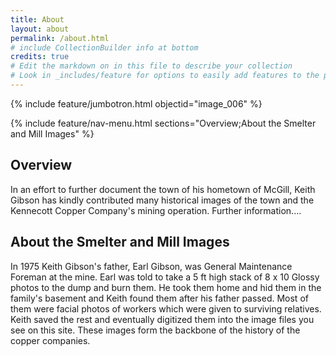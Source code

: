 ```yaml
---
title: About
layout: about
permalink: /about.html
# include CollectionBuilder info at bottom
credits: true
# Edit the markdown on in this file to describe your collection
# Look in _includes/feature for options to easily add features to the page
---
```

{% include feature/jumbotron.html objectid="image_006" %}

{% include feature/nav-menu.html sections="Overview;About the Smelter and Mill Images" %}

## Overview
In an effort to further document the town of his hometown of McGill, Keith Gibson has kindly contributed many historical images of the town and the Kennecott Copper Company's mining operation. Further information....

## About the Smelter and Mill Images
In 1975 Keith Gibson's father, Earl Gibson, was General Maintenance Foreman at the mine. Earl was told to take a 5 ft high stack of 8 x 10 Glossy photos to the dump and burn them. He took them home and hid them in the family's basement and Keith found them after his father passed. Most of them were facial photos of workers which were given to surviving relatives. Keith saved the rest and eventually digitized them into the image files you see on this site. These images form the backbone of the history of the copper companies.
